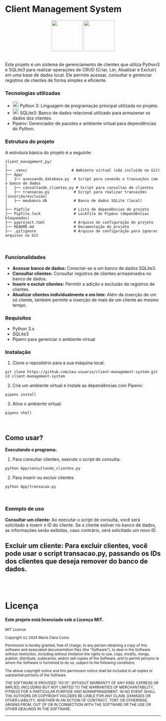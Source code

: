 <h1>Client Management System</h1>

<p align=center><img height='100px' src='https://cdn3.iconfinder.com/data/icons/logos-and-brands-adobe/512/267_Python-512.png'> 
<img height='100px' src='https://miro.medium.com/v2/resize:fit:720/format:webp/1*fMPUMki182HzyVZvo_awDw.png'></p>

<br>
Este projeto é um sistema de gerenciamento de clientes que utiliza Python3 e SQLite3 para realizar operações de CRUD (Criar, Ler, Atualizar e Excluir) em uma base de dados local. Ele permite acessar, consultar e gerenciar registros de clientes de forma simples e eficiente.

<h3>Tecnologias utilizadas</h3>

- <img height='20px' src='https://cdn3.iconfinder.com/data/icons/logos-and-brands-adobe/512/267_Python-512.png'> Python 3: Linguagem de programação principal utilizada no projeto.
- <img height='20px' src='https://miro.medium.com/v2/resize:fit:720/format:webp/1*fMPUMki182HzyVZvo_awDw.png'> SQLite3: Banco de dados relacional utilizado para armazenar os dados dos clientes.
- Pipenv: Gerenciador de pacotes e ambiente virtual para dependências do Python.

<h3>Estrutura do projeto</h3>
A estrutura básica do projeto é a seguinte:

```shell
client_management_py/
│
├── .venv/                    # Ambiente virtual (não incluído no Git)
├── App/
│   ├── acessando_database.py  # Script para conexão e transações com o banco de dados
│   ├── consultando_clientes.py # Script para consultas de clientes
│   ├── transacao.py           # Script para realizar transações (inserção/exclusão)
│   ├── meubanco.db            # Banco de dados SQLite (local)
│
├── Pipfile                    # Lista de dependências do projeto
├── Pipfile.lock               # Lockfile do Pipenv (dependências bloqueadas)
├── pyproject.toml             # Arquivo de configuração do projeto
├── README.md                  # Documentação do projeto
├── .gitignore                 # Arquivo de configuração para ignorar arquivos no Git

```
<br>
<h3>Funcionalidades</h3>

- <b>Acessar banco de dados: </b> Conectar-se a um banco de dados SQLite3.
- <b>Consultar clientes:</b> Consultar registros de clientes armazenados no banco de dados.
- <b>Inserir e excluir clientes:</b> Permitir a adição e exclusão de registros de clientes.
- <b>Atualizar clientes individualmente e em lote:</b> Além da inserção de um só cliente, também permite a inserção de mais de um cliente ao mesmo tempo.

<h3>Requisitos</h3>

- Python 3.x
- SQLite3
- Pipenv para gerenciar o ambiente virtual

<h3>Instalação</h3>

1. Clone o repositório para a sua máquina local:
```shell
git clone https://github.com/seu-usuario/client-management-system.git
cd client-management-system
```

2. Crie um ambiente virtual e instale as dependências com Pipenv:
```shell
pipenv install
```

3. Ative o ambiente virtual:
```shell
pipenv shell
```
<br>
<h2>Como usar?</h2>

<b>Executando o programa:</b>

1. Para consultar clientes, execute o script de consulta:
```shell
python App/consultando_clientes.py
```

2. Para inserir ou excluir clientes
```shell
python App/transacao.py
```
<br>
<h3>Exemplo de uso</h3>
<b>Consultar um cliente:</b>
Ao executar o script de consulta, você será solicitado a inserir o ID do cliente. Se o cliente estiver no banco de dados, as informações serão exibidas, caso contrário, será solicitado um novo ID.

<b>Excluir um cliente:</b>
Para excluir clientes, você pode usar o script transacao.py, passando os IDs dos clientes que deseja remover do banco de dados.
<br>
<br>
<br>
---
<h1>Licença</h1>
<b>Este projeto está licenciado sob a Licença MIT.</b>
<br><br>
<small>
MIT License

Copyright (c) 2024 Maria Clara Costa

Permission is hereby granted, free of charge, to any person obtaining a copy
of this software and associated documentation files (the "Software"), to deal
in the Software without restriction, including without limitation the rights
to use, copy, modify, merge, publish, distribute, sublicense, and/or sell
copies of the Software, and to permit persons to whom the Software is
furnished to do so, subject to the following conditions:

The above copyright notice and this permission notice shall be included in all
copies or substantial portions of the Software.

THE SOFTWARE IS PROVIDED "AS IS", WITHOUT WARRANTY OF ANY KIND, EXPRESS OR
IMPLIED, INCLUDING BUT NOT LIMITED TO THE WARRANTIES OF MERCHANTABILITY,
FITNESS FOR A PARTICULAR PURPOSE AND NONINFRINGEMENT. IN NO EVENT SHALL THE
AUTHORS OR COPYRIGHT HOLDERS BE LIABLE FOR ANY CLAIM, DAMAGES OR OTHER
LIABILITY, WHETHER IN AN ACTION OF CONTRACT, TORT OR OTHERWISE, ARISING FROM,
OUT OF OR IN CONNECTION WITH THE SOFTWARE OR THE USE OR OTHER DEALINGS IN THE
SOFTWARE.

</small>

---